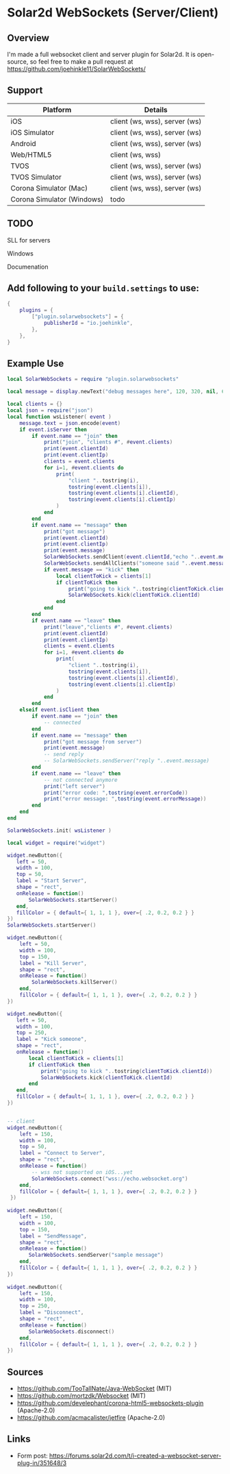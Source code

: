 # Solar2d WebSockets (Server/Client)

## Overview

I'm made a full websocket client and server plugin for Solar2d. It is open-source, so feel free to make a pull request at https://github.com/joehinkle11/SolarWebSockets/


## Support

| Platform | Details |
| ------------------- | -------- |
| iOS | client (ws, wss), server (ws) |
| iOS Simulator | client (ws, wss), server (ws) |
| Android | client (ws, wss), server (ws) |
| Web/HTML5 | client (ws, wss) |
| TVOS | client (ws, wss), server (ws) |
| TVOS Simulator | client (ws, wss), server (ws) |
| Corona Simulator (Mac) | client (ws, wss), server (ws) |
| Corona Simulator (Windows) | todo |

## TODO

SLL for servers

Windows

Documenation

## Add following to your `build.settings` to use:

```lua
{
    plugins = {
        ["plugin.solarwebsockets"] = {
            publisherId = "io.joehinkle",
        },
    },
}
```

## Example Use

```lua
local SolarWebSockets = require "plugin.solarwebsockets"

local message = display.newText("debug messages here", 120, 320, nil, 6)

local clients = {}
local json = require("json")
local function wsListener( event )
    message.text = json.encode(event)
    if event.isServer then
        if event.name == "join" then
            print("join", "clients #", #event.clients)
            print(event.clientId)
            print(event.clientIp)
            clients = event.clients
            for i=1, #event.clients do
                print(
                    "client "..tostring(i),
                    tostring(event.clients[i]),
                    tostring(event.clients[i].clientId),
                    tostring(event.clients[i].clientIp)
                )
            end
        end
        if event.name == "message" then
            print("got message")
            print(event.clientId)
            print(event.clientIp)
            print(event.message)
            SolarWebSockets.sendClient(event.clientId,"echo "..event.message)
            SolarWebSockets.sendAllClients("someone said "..event.message)
            if event.message == "kick" then
                local clientToKick = clients[1]
                if clientToKick then
                    print("going to kick "..tostring(clientToKick.clientId))
                    SolarWebSockets.kick(clientToKick.clientId)
                end
            end
        end
        if event.name == "leave" then
            print("leave","clients #", #event.clients)
            print(event.clientId)
            print(event.clientIp)
            clients = event.clients
            for i=1, #event.clients do
                print(
                    "client "..tostring(i),
                    tostring(event.clients[i]),
                    tostring(event.clients[i].clientId),
                    tostring(event.clients[i].clientIp)
                )
            end
        end
    elseif event.isClient then
        if event.name == "join" then
            -- connected
        end
        if event.name == "message" then
            print("got message from server")
            print(event.message)
            -- send reply
            -- SolarWebSockets.sendServer("reply "..event.message)
        end
        if event.name == "leave" then
            -- not connected anymore
            print("left server")
            print("error code: ",tostring(event.errorCode))
            print("error message: ",tostring(event.errorMessage))
        end
    end
end

SolarWebSockets.init( wsListener )

local widget = require("widget")

widget.newButton({
   left = 50,
   width = 100,
   top = 50,
   label = "Start Server",
   shape = "rect",
   onRelease = function()
       SolarWebSockets.startServer()
   end,
   fillColor = { default={ 1, 1, 1 }, over={ .2, 0.2, 0.2 } }
})
SolarWebSockets.startServer()

widget.newButton({
    left = 50,
    width = 100,
    top = 150,
    label = "Kill Server",
    shape = "rect",
    onRelease = function()
        SolarWebSockets.killServer()
    end,
    fillColor = { default={ 1, 1, 1 }, over={ .2, 0.2, 0.2 } }
})

widget.newButton({
   left = 50,
   width = 100,
   top = 250,
   label = "Kick someone",
   shape = "rect",
   onRelease = function()
       local clientToKick = clients[1]
       if clientToKick then
           print("going to kick "..tostring(clientToKick.clientId))
           SolarWebSockets.kick(clientToKick.clientId)
       end
   end,
   fillColor = { default={ 1, 1, 1 }, over={ .2, 0.2, 0.2 } }
})


-- client
widget.newButton({
    left = 150,
    width = 100,
    top = 50,
    label = "Connect to Server",
    shape = "rect",
    onRelease = function()
        -- wss not supported on iOS...yet
        SolarWebSockets.connect("wss://echo.websocket.org")
    end,
    fillColor = { default={ 1, 1, 1 }, over={ .2, 0.2, 0.2 } }
 })
 
widget.newButton({
    left = 150,
    width = 100,
    top = 150,
    label = "SendMessage",
    shape = "rect",
    onRelease = function()
       SolarWebSockets.sendServer("sample message")
    end,
    fillColor = { default={ 1, 1, 1 }, over={ .2, 0.2, 0.2 } }
})
 
widget.newButton({
    left = 150,
    width = 100,
    top = 250,
    label = "Disconnect",
    shape = "rect",
    onRelease = function()
       SolarWebSockets.disconnect()
    end,
    fillColor = { default={ 1, 1, 1 }, over={ .2, 0.2, 0.2 } }
})
```

## Sources
 
 - https://github.com/TooTallNate/Java-WebSocket (MIT)
 - https://github.com/mortzdk/Websocket (MIT)
 - https://github.com/develephant/corona-html5-websockets-plugin (Apache-2.0)
 - https://github.com/acmacalister/jetfire (Apache-2.0)


## Links 

- Form post: https://forums.solar2d.com/t/i-created-a-websocket-server-plug-in/351648/3
